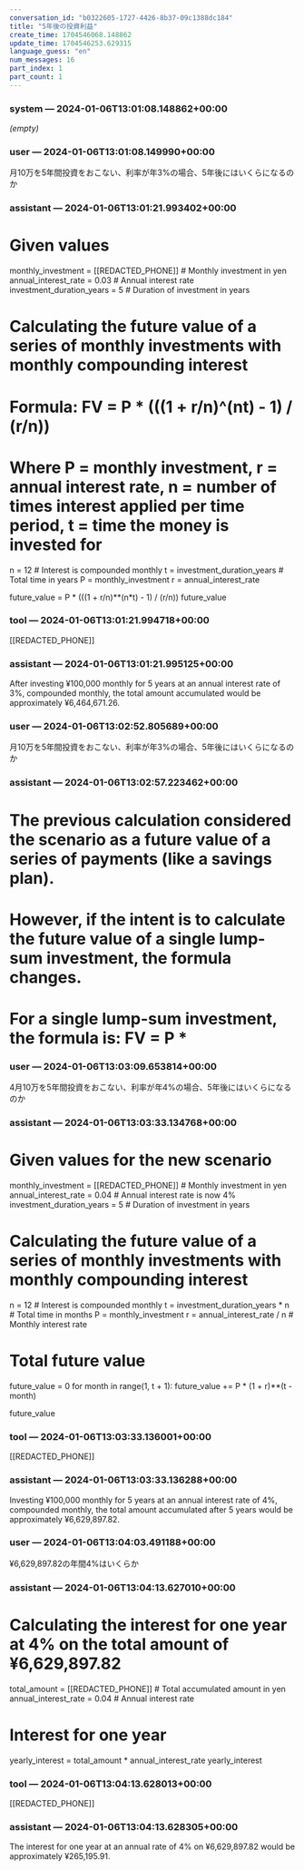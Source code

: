 ```yaml
---
conversation_id: "b0322605-1727-4426-8b37-09c1388dc184"
title: "5年後の投資利益"
create_time: 1704546068.148862
update_time: 1704546253.629315
language_guess: "en"
num_messages: 16
part_index: 1
part_count: 1
---
```


### system — 2024-01-06T13:01:08.148862+00:00

_(empty)_

### user — 2024-01-06T13:01:08.149990+00:00

月10万を5年間投資をおこない、利率が年3%の場合、5年後にはいくらになるのか

### assistant — 2024-01-06T13:01:21.993402+00:00

# Given values
monthly_investment = [[REDACTED_PHONE]]  # Monthly investment in yen
annual_interest_rate = 0.03  # Annual interest rate
investment_duration_years = 5  # Duration of investment in years

# Calculating the future value of a series of monthly investments with monthly compounding interest
# Formula: FV = P * (((1 + r/n)^(nt) - 1) / (r/n))
# Where P = monthly investment, r = annual interest rate, n = number of times interest applied per time period, t = time the money is invested for

n = 12  # Interest is compounded monthly
t = investment_duration_years  # Total time in years
P = monthly_investment
r = annual_interest_rate

future_value = P * (((1 + r/n)**(n*t) - 1) / (r/n))
future_value

### tool — 2024-01-06T13:01:21.994718+00:00

[[REDACTED_PHONE]]

### assistant — 2024-01-06T13:01:21.995125+00:00

After investing ¥100,000 monthly for 5 years at an annual interest rate of 3%, compounded monthly, the total amount accumulated would be approximately ¥6,464,671.26.

### user — 2024-01-06T13:02:52.805689+00:00

月10万を5年間投資をおこない、利率が年3%の場合、5年後にはいくらになるのか

### assistant — 2024-01-06T13:02:57.223462+00:00

# The previous calculation considered the scenario as a future value of a series of payments (like a savings plan).
# However, if the intent is to calculate the future value of a single lump-sum investment, the formula changes.

# For a single lump-sum investment, the formula is: FV = P *

### user — 2024-01-06T13:03:09.653814+00:00

4月10万を5年間投資をおこない、利率が年4%の場合、5年後にはいくらになるのか

### assistant — 2024-01-06T13:03:33.134768+00:00

# Given values for the new scenario
monthly_investment = [[REDACTED_PHONE]]  # Monthly investment in yen
annual_interest_rate = 0.04  # Annual interest rate is now 4%
investment_duration_years = 5  # Duration of investment in years

# Calculating the future value of a series of monthly investments with monthly compounding interest
n = 12  # Interest is compounded monthly
t = investment_duration_years * n  # Total time in months
P = monthly_investment
r = annual_interest_rate / n  # Monthly interest rate

# Total future value
future_value = 0
for month in range(1, t + 1):
    future_value += P * (1 + r)**(t - month)

future_value

### tool — 2024-01-06T13:03:33.136001+00:00

[[REDACTED_PHONE]]

### assistant — 2024-01-06T13:03:33.136288+00:00

Investing ¥100,000 monthly for 5 years at an annual interest rate of 4%, compounded monthly, the total amount accumulated after 5 years would be approximately ¥6,629,897.82.

### user — 2024-01-06T13:04:03.491188+00:00

¥6,629,897.82の年間4%はいくらか

### assistant — 2024-01-06T13:04:13.627010+00:00

# Calculating the interest for one year at 4% on the total amount of ¥6,629,897.82
total_amount = [[REDACTED_PHONE]]  # Total accumulated amount in yen
annual_interest_rate = 0.04  # Annual interest rate

# Interest for one year
yearly_interest = total_amount * annual_interest_rate
yearly_interest

### tool — 2024-01-06T13:04:13.628013+00:00

[[REDACTED_PHONE]]

### assistant — 2024-01-06T13:04:13.628305+00:00

The interest for one year at an annual rate of 4% on ¥6,629,897.82 would be approximately ¥265,195.91.
